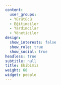```yaml
---
content:
  user_groups:
  - Yürütücü
  - Eğitimciler
  - Yardımcılar
  - Yöneticiler
design:
  show_interests: false
  show_role: true
  show_social: true
headless: true
subtitle: null
title: Ekibimiz
weight: 68
widget: people
---
```

